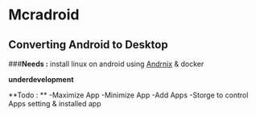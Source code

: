 # **Mcradroid**

## Converting Android to Desktop

###**Needs :**
install linux on android using [Andrnix](https://andronix.app/) & docker

**underdevelopment**

**Todo : **
-Maximize App
-Minimize App
-Add Apps
-Storge to control Apps setting & installed app
